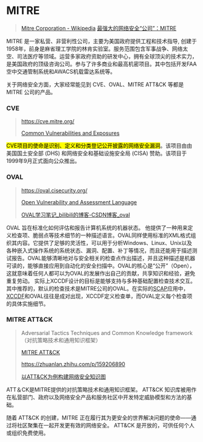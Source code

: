 # MITRE

> [Mitre Corporation - Wikipedia](https://en.wikipedia.org/wiki/Mitre_Corporation)
> [最强大的网络安全“公司”：MITRE](https://zhuanlan.zhihu.com/p/162799295)

MITRE 是一家私营、非营利性公司，主要为美国政府提供工程和技术指导, 创建于1958年，前身是麻省理工学院的林肯实验室。服务范围包含军事战争、网络太空、司法医疗等领域。运营多家政府资助的研发中心，拥有全球顶尖的技术实力，是美国政府的顶级咨询公司。参与了许多商业和最高机密项目。其中包括开发FAA空中交通管制系统和AWACS机载雷达系统等。

关于网络安全方面，大家经常能见到 CVE、OVAL、MITRE ATT&CK 等都是 MITRE 公司的产品。

### CVE

> https://cve.mitre.org/
> 
> [Common Vulnerabilities and Exposures](https://en.wikipedia.org/wiki/Common_Vulnerabilities_and_Exposures)

<mark>CVE项目的使命是识别、定义和分类登记公开披露的网络安全漏洞</mark>。该项目由由美国国土安全部 (DHS) 和网络安全和基础设施安全局 (CISA) 赞助。该项目于1999年9月正式面向公众推出。



### OVAL

> https://oval.cisecurity.org/
> 
> [Open Vulnerability and Assessment Language](https://en.wikipedia.org/wiki/Open_Vulnerability_and_Assessment_Language)
> 
> [OVAL学习笔记_bilibili的博客-CSDN博客_oval](https://blog.csdn.net/aap159951/article/details/51119093)

OVAL 旨在标准化如何评估和报告计算机系统的机器状态。 他提供了一种用来定义检查项、脆弱点等技术细节的一种描述语言。OVAL同样使用标准的XML格式组织其内容。它提供了足够的灵活性，可以用于分析Windows、Linux、Unix以及各种嵌入式操作系统的系统状态、漏洞、配置、补丁等情况，而且还能用于描述测试报告。OVAL能够清晰地对与安全相关的检查点作出描述，并且这种描述是机器可读的，能够直接应用到自动化的安全扫描中。OVAL的核心是“公开”（Open），这就意味着任何人都可以为OVAL的发展作出自己的贡献，共享知识和经验，避免重复劳动。 实际上XCCDF设计的目标是能够支持与多种基础配置检查技术交互。其中推荐的，默认的检查技术是MITRE公司的OVAL。在实际的[SCAP](https://csrc.nist.gov/projects/security-content-automation-protocol/)应用中，[XCCDF](https://csrc.nist.gov/projects/security-content-automation-protocol/specifications/xccdf)和OVAL往往是成对出现，XCCDF定义检查单，而OVAL定义每个检查项的具体实施细节。


### MITRE ATT&CK

> Adversarial Tactics Techniques and Common Knowledge framework（对抗策略技术和通用知识框架）
> 
> [MITRE ATT&CK](https://attack.mitre.org/)
> 
> https://zhuanlan.zhihu.com/p/159206890
> 
> [以ATT&CK为例构建网络安全知识图](http://blog.nsfocus.net/take-attck-as-an-example-to-build-a-network-security-knowledge-graph/)

ATT＆CK是MITRE提供的对抗策略技术和通用知识框架。 ATT&CK 知识库被用作在私营部门、政府以及网络安全产品和服务社区中开发特定威胁模型和方法的基础。

随着 ATT&CK 的创建，MITRE 正在履行其为更安全的世界解决问题的使命——通过将社区聚集在一起开发更有效的网络安全。 ATT&CK 是开放的，可供任何个人或组织免费使用。


